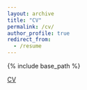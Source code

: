 ```yaml
---
layout: archive
title: "CV"
permalink: /cv/
author_profile: true
redirect_from:
  - /resume
---
```


{% include base_path %}

[CV](/assets/pdf/cv.pdf)
